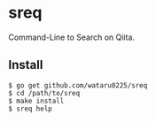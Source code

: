 # sreq
Command-Line to Search on Qiita.

## Install
```
$ go get github.com/wataru0225/sreq
$ cd /path/to/sreq
$ make install
$ sreq help
```
